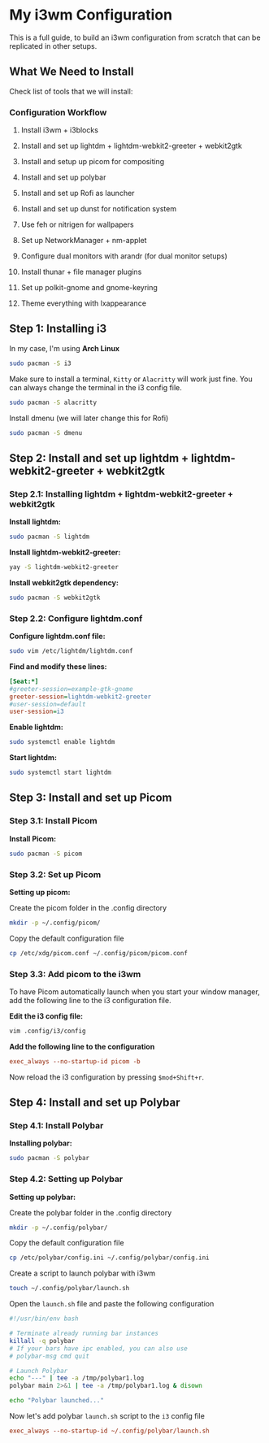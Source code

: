 # My i3wm Configuration

This is a full guide, to build an i3wm configuration from scratch that can be replicated in other setups.

## What We Need to Install

Check list of tools that we will install:

### Configuration Workflow

1. Install i3wm + i3blocks

2. Install and set up lightdm + lightdm-webkit2-greeter + webkit2gtk

3. Install and setup up picom for compositing

4. Install and set up polybar

5. Install and set up Rofi as launcher

6. Install and set up dunst for notification system

7. Use feh or nitrigen for wallpapers

8. Set up NetworkManager + nm-applet

9. Configure dual monitors with arandr (for dual monitor setups)

10. Install thunar + file manager plugins

11. Set up polkit-gnome and gnome-keyring

12. Theme everything with lxappearance

## Step 1: Installing i3

In my case, I'm using **Arch Linux**

```bash
sudo pacman -S i3
```

Make sure to install a terminal, `Kitty` or `Alacritty` will work just fine. You can always change the terminal in the i3 config file.

```bash
sudo pacman -S alacritty
```

Install dmenu (we will later change this for Rofi)

```bash
sudo pacman -S dmenu
```

## Step 2: Install and set up lightdm + lightdm-webkit2-greeter + webkit2gtk

### Step 2.1: Installing lightdm + lightdm-webkit2-greeter + webkit2gtk

**Install lightdm:**

```bash
sudo pacman -S lightdm
```

**Install lightdm-webkit2-greeter:**

```bash
yay -S lightdm-webkit2-greeter
```

**Install webkit2gtk dependency:**

```bash
sudo pacman -S webkit2gtk
```

### Step 2.2: Configure lightdm.conf
**Configure lightdm.conf file:**

```bash
sudo vim /etc/lightdm/lightdm.conf
```

**Find and modify these lines:**

```ini
[Seat:*]
#greeter-session=example-gtk-gnome
greeter-session=lightdm-webkit2-greeter
#user-session=default
user-session=i3
```

**Enable lightdm:**

```bash
sudo systemctl enable lightdm
```

**Start lightdm:**

```bash
sudo systemctl start lightdm
```

## Step 3: Install and set up Picom

### Step 3.1: Install Picom

**Install Picom:**

```bash
sudo pacman -S picom
```

### Step 3.2: Set up Picom

**Setting up picom:**

Create the picom folder in the .config directory

```bash
mkdir -p ~/.config/picom/
```

Copy the default configuration file

```bash
cp /etc/xdg/picom.conf ~/.config/picom/picom.conf
```

### Step 3.3: Add picom to the i3wm

To have Picom automatically launch when you start your window manager, add the following line to the i3 configuration file.

**Edit the i3 config file:**

```bash
vim .config/i3/config
```

**Add the following line to the configuration**

```ini
exec_always --no-startup-id picom -b
```

Now reload the i3 configuration by pressing `$mod+Shift+r`.

## Step 4: Install and set up Polybar

### Step 4.1: Install Polybar

**Installing polybar:**

```bash
sudo pacman -S polybar
```

### Step 4.2: Setting up Polybar

**Setting up polybar:**

Create the polybar folder in the .config directory

```bash
mkdir -p ~/.config/polybar/
```

Copy the default configuration file

```bash
cp /etc/polybar/config.ini ~/.config/polybar/config.ini
```

Create a script to launch polybar with i3wm

```bash
touch ~/.config/polybar/launch.sh
```

Open the `launch.sh` file and paste the following configuration

```bash
#!/usr/bin/env bash

# Terminate already running bar instances
killall -q polybar
# If your bars have ipc enabled, you can also use 
# polybar-msg cmd quit

# Launch Polybar
echo "---" | tee -a /tmp/polybar1.log
polybar main 2>&1 | tee -a /tmp/polybar1.log & disown

echo "Polybar launched..."
```

Now let's add polybar `launch.sh` script to the `i3` config file

```ini
exec_always --no-startup-id ~/.config/polybar/launch.sh 
```


